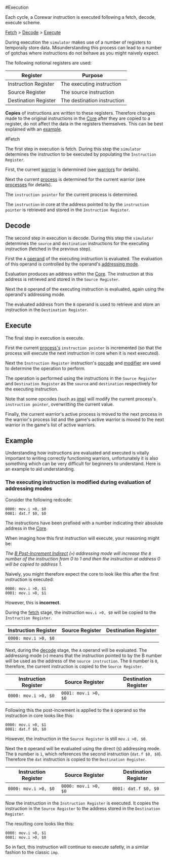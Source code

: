 #Execution

Each cycle, a Corewar instruction is executed following a fetch, decode, execute scheme.

[Fetch](#fetch) > [Decode](#decode) > [Execute](#execute)

During execution the `simulator` makes use of a number of registers to temporaily store data. Misunderstanding this process can lead to a number of gotchas where instructions do not behave as you might naively expect.

The following notional registers are used:

|Register|Purpose|
|---|---|
|Instruction Register|The executing instruction|
|Source Register|The source instruction|
|Destination Register|The destination instruction|

**Copies** of instructions are written to these registers. Therefore changes made to the original instructions in the [Core](core) after they are copied to a register, do not affect the data in the registers themselves.  This can be best explained with an [example](#example).

#Fetch

The first step in execution is fetch. During this step the `simulator` determines the instruction to be executed by populating the `Instruction Register`.

First, the current [warrior](../corewar/warriors) is determined (see [warriors](../corewar/warriors) for details).

Next the current [process](../corewar/warriors#processes) is determined for the current warrior (see [processes](processes) for details).

The `instruction pointer` for the current process is determined.

The `instruction` in core at the address pointed to by the `instruction pointer` is retrieved and stored in the `Instruction Register`.

## Decode

The second step in execution is decode. During this step the `simulator` determines the `source` and `destination` instructions for the executing instruction (fetched in the previous step).

First the `A` [operand](operands) of the executing instruction is evaluated. The evaluation of this operand is controlled by the operand's [addressing mode](addressing_modes).

Evaluation produces an address within the [Core](core). The instruction at this address is retrieved and stored in the `Source Register`.

Next the `B` operand of the executing instruction is evaluated, again using the operand's addressing mode.

The evaluated address from the `B` operand is used to retrieve and store an instruction in the `Destination Register`.

## Execute

The final step in execution is execute.

First the current [process's](../corewar/warriors#processes) `instruction pointer` is incremented (so that the process will execute the next instruction in core when it is next executed).

Next the `Instruction Register` instruction's [opcode](opcodes) and [modifier](modifiers) are used to determine the operation to perform.

The operation is performed using the instructions in the `Source Register` and `Destination Register` as the `source` and `destination` respectively for the executing instruction.

Note that some opcodes (such as [jmp](opcodes#jmp-jump)) will modify the current process's `instruction pointer`, overwritting the current value.

Finally, the current warrior's active process is moved to the next process in the warrior's process list and the game's active warrior is moved to the next warrior in the game's list of active warriors.

## Example

Understanding how instructions are evaluated and executed is vitally important to writing correctly functioning warriors, unfortunately it is also something which can be very difficult for beginners to understand. Here is an example to aid understanding.

### The executing instruction is modified during evaluation of addressing modes

Consider the following redcode:

```redcode
0000: mov.i >0, $0
0001: dat.f $0, $0
```

The instructions have been prefixed with a number indicating their absolute address in the [Core](core).

When imaging how this first instruction will execute, your reasoning might be:

*The [B Post-Increment Indirect](addressing_modes#b-post-increment-indirect) (`>`) addressing mode will increase the `B` number of the instruction from 0 to 1 and then the instruction at address 0 will be copied to address 1.*

Naively, you might therefore expect the core to look like this after the first instruction is executed:

```redcode
0000: mov.i >0, $1
0001: mov.i >0, $1
```

However, this is **incorrect**.

During the [fetch](#fetch) stage, the instruction `mov.i >0, $0` will be copied to the `Instruction Register`.

|Instruction Register|Source Register|Destination Register|
|---|---|---|
|`0000: mov.i >0, $0`| | |

Next, during the [decode](#decode) stage, the `A` operand will be evaluated. The addressing mode (`>`) means that the instruction pointed to by the B number will be used as the address of the `source instruction`. The `B` number is `0`, therefore, the current instruction is copied to the `Source Register`.

|Instruction Register|Source Register|Destination Register|
|---|---|---|
|`0000: mov.i >0, $0`|`0001: mov.i >0, $0`| |

Following this the post-increment is applied to the `B` operand so the instruction in core looks like this:

```redcode
0000: mov.i >0, $1
0001: dat.f $0, $0
```

However, the instruction in the `Source Register` is still `mov.i >0, $0`.

Next the `B` operand will be evaluated using the direct (`$`) addressing mode. The `B` number is `1`, which references the second instruction (`dat.f $0, $0`). Therefore the `dat` instruction is copied to the `Destination Register`.

|Instruction Register|Source Register|Destination Register|
|---|---|---|
|`0000: mov.i >0, $0`|`0000: mov.i >0, $0`|`0001: dat.f $0, $0`|

Now the instruction in the `Instruction Register` is executed. It copies the instruction in the `Source Register` to the address stored in the `Destination Register`.

The resulting core looks like this:

```redcode
0000: mov.i >0, $1
0001: mov.i >0, $0
```

So in fact, this instruction will continue to execute safetly, in a similar fashion to the classic `imp`.
